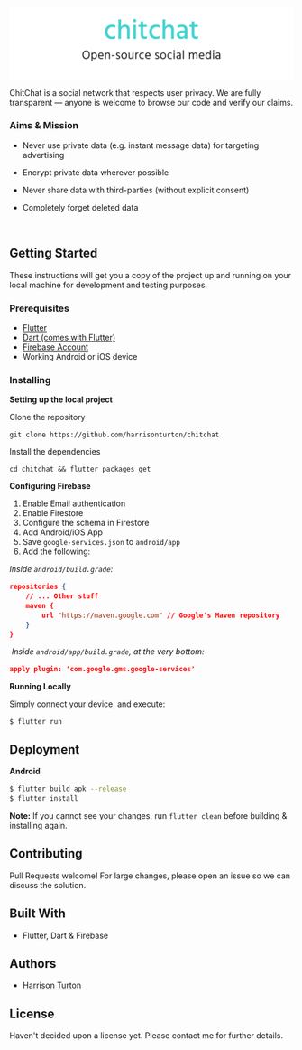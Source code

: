 ![Alt text](design/github_logo.png?raw=true "Title")

ChitChat is a social network that respects user privacy. We are fully transparent — anyone is welcome to browse our code and verify our claims.

### Aims & Mission

- Never use private data (e.g. instant message data) for targeting advertising

- Encrypt private data wherever possible

- Never share data with third-parties (without explicit consent)

- Completely forget deleted data

  ​

## Getting Started

These instructions will get you a copy of the project up and running on your local machine for development and testing purposes.

### Prerequisites

- [Flutter](https://flutter.io/)
- [Dart (comes with Flutter)](https://www.dartlang.org/)
- [Firebase Account](https://firebase.google.com/)
- Working Android or iOS device

### Installing

**Setting up the local project**

Clone the repository

```
git clone https://github.com/harrisonturton/chitchat
```

Install the dependencies

```
cd chitchat && flutter packages get
```

**Configuring Firebase**

1. Enable Email authentication
2. Enable Firestore
3. Configure the schema in Firestore
4. Add Android/iOS App
5. Save `google-services.json` to `android/app`
7. Add the following:

*Inside `android/build.grade`:*

```json
repositories {
	// ... Other stuff
    maven {
        url "https://maven.google.com" // Google's Maven repository
    }   
}
```

​	*Inside `android/app/build.grade`, at the very bottom:*

```json
apply plugin: 'com.google.gms.google-services'
```

**Running Locally**

Simply connect your device, and execute:

```
$ flutter run
```

## Deployment

**Android**
```bash
$ flutter build apk --release
$ flutter install
```
**Note:** If you cannot see your changes, run `flutter clean` before building & installing again.

## Contributing
Pull Requests welcome! For large changes, please open an issue so we can discuss the solution.

## Built With
- Flutter, Dart & Firebase

## Authors

- [Harrison Turton](https://github.com/harrisonturton)

## License

Haven't decided upon a license yet. Please contact me for further details.
